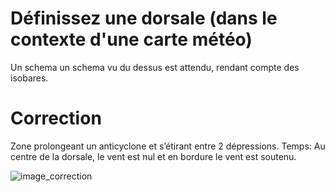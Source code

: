 ﻿# Définissez une dorsale (dans le contexte d'une carte météo)
  Un schema un schema vu du dessus est attendu, rendant compte des isobares.

# Correction

Zone prolongeant un anticyclone et s’étirant entre 2 dépressions.
Temps: Au centre de la dorsale, le vent est nul et en bordure le vent est soutenu.

![image_correction](./images/dorsale.png)
